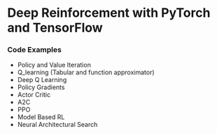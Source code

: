 # Deep Reinforcement with PyTorch and TensorFlow
 ### Code Examples
 * Policy and Value Iteration
 * Q_learning (Tabular and function approximator)
 * Deep Q Learning
 * Policy Gradients
 * Actor Critic
 * A2C
 * PPO
 * Model Based RL
 * Neural Architectural Search
